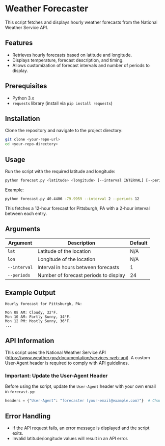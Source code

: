 # Weather Forecaster

This script fetches and displays hourly weather forecasts from the National Weather Service API.

## Features
- Retrieves hourly forecasts based on latitude and longitude.
- Displays temperature, forecast description, and timing.
- Allows customization of forecast intervals and number of periods to display.

## Prerequisites
- Python 3.x
- `requests` library (install via `pip install requests`)

## Installation
Clone the repository and navigate to the project directory:

```bash
git clone <your-repo-url>
cd <your-repo-directory>
```

## Usage

Run the script with the required latitude and longitude:
```bash
python forecast.py <latitude> <longitude> [--interval INTERVAL] [--periods PERIODS]
```

Example:
```bash
python forecast.py 40.4406 -79.9959 --interval 2 --periods 12
```
This fetches a 12-hour forecast for Pittsburgh, PA with a 2-hour interval between each entry.

## Arguments
| Argument       | Description                                      | Default |
|---------------|--------------------------------------------------|---------|
| `lat`         | Latitude of the location                        | N/A     |
| `lon`         | Longitude of the location                       | N/A     |
| `--interval`  | Interval in hours between forecasts             | 1       |
| `--periods`   | Number of forecast periods to display           | 24      |


## Example Output 
```
Hourly forecast for Pittsburgh, PA:

Mon 08 AM: Cloudy, 32°F.
Mon 10 AM: Partly Sunny, 34°F.
Mon 12 PM: Mostly Sunny, 36°F.
...
```

## API Information
This script uses the National Weather Service API (https://www.weather.gov/documentation/services-web-api). A custom User-Agent header is required to comply with API guidelines.

### Important: Update the User-Agent Header
Before using the script, update the `User-Agent` header with your own email in `forecast.py`:

```python
headers = {"User-Agent": "forecaster (your-email@example.com)"}  # Change this email
```

## Error Handling
* If the API request fails, an error message is displayed and the script exits.
* Invalid latitude/longitude values will result in an API error.

